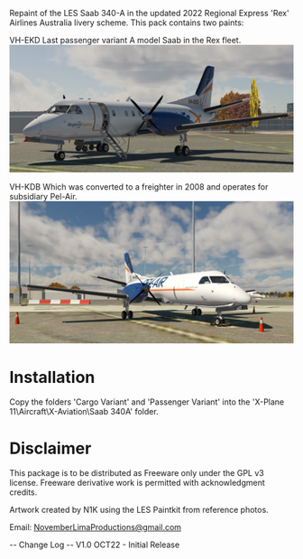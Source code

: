 Repaint of the LES Saab 340-A in the updated 2022 Regional Express 'Rex' Airlines Australia livery scheme.
This pack contains two paints:

VH-EKD Last passenger variant A model Saab in the Rex fleet.
![VH-EKD](https://github.com/N1K340/FS-Aircraft-Repaints/blob/main/LES%20340/Rex%20Group/pic/EKD2.jpg)

VH-KDB Which was converted to a freighter in 2008 and operates for subsidiary Pel-Air.
![VH-KDB](https://github.com/N1K340/FS-Aircraft-Repaints/blob/main/LES%20340/Rex%20Group/pic/KDB1.jpg)

Installation
============

Copy the folders 'Cargo Variant' and 'Passenger Variant' into the 'X-Plane 11\Aircraft\X-Aviation\Saab 340A' folder.


Disclaimer
==========

This package is to be distributed as Freeware only under the GPL v3 license.
Freeware derivative work is permitted with acknowledgment credits.


Artwork created by N1K using the LES Paintkit from reference photos.

Email: NovemberLimaProductions@gmail.com


-- Change Log --
V1.0 OCT22 - Initial Release

